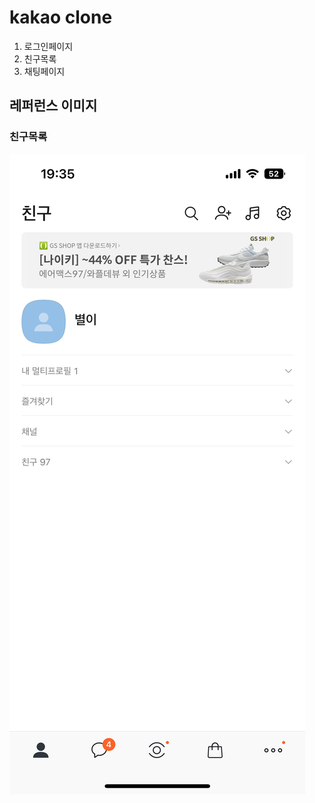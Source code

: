 # kakao clone
1. 로그인페이지
1. 친구목록
1. 채팅페이지

## 레퍼런스 이미지
### 친구목록
![친구목록](./assets/images/README/README_friend.jpeg)
